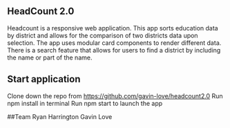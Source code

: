## HeadCount 2.0
Headcount is a responsive web application. This app sorts education data by district and allows for the comparison of two districts data upon selection. The app uses modular card components to render different data. There is a search feature that allows for users to find a district by including the name or part of the name.

## Start application
Clone down the repo from https://github.com/gavin-love/headcount2.0
Run npm install in terminal
Run npm start to launch the app

##Team
Ryan Harrington
Gavin Love
